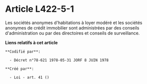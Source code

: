 # Article L422-5-1

Les sociétés anonymes d'habitations à loyer modéré et les sociétés anonymes de crédit immobilier sont administrées par des
conseils d'administration ou par des directoires et conseils de surveillance.

**Liens relatifs à cet article**

	**Codifié par**:

	  - Décret n°78-621 1978-05-31 JORF 8 JUIN 1978

	**Créé par**:

	  - Loi - art. 41 ()

